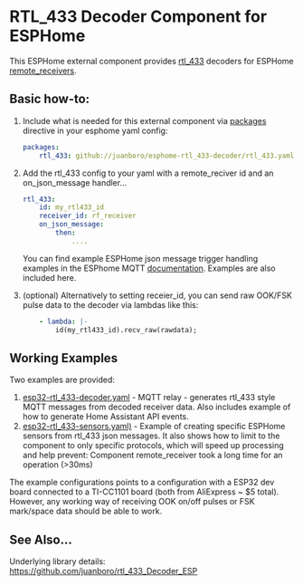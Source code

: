 # RTL_433 Decoder Component for ESPHome
This ESPHome external component provides [rtl_433](https://github.com/merbanan/rtl_433) decoders for ESPHome [remote_receivers](https://esphome.io/components/remote_receiver.html).

## Basic how-to:
1.  Include what is needed for this external component via [packages](https://esphome.io/components/packages.html) directive in your esphome yaml config:
    ```yaml
    packages: 
        rtl_433: github://juanboro/esphome-rtl_433-decoder/rtl_433.yaml
    ```
2.  Add the rtl_433 config to your yaml with a remote_reciver id and an on_json_message handler...
    ```yaml
    rtl_433:
        id: my_rtl433_id
        receiver_id: rf_receiver
        on_json_message: 
            then:
                ....
    ```
    You can find example ESPHome json message trigger handling examples in the ESPhome MQTT [documentation](https://esphome.io/components/mqtt.html#on-json-message-trigger).  Examples are also included here.

3.  (optional) Alternatively to setting receier_id, you can send raw OOK/FSK pulse data to the decoder via lambdas like this:
    ```yaml
        - lambda: |-
            id(my_rtl433_id).recv_raw(rawdata);
    ```
## Working Examples
Two examples are provided:
1.  [esp32-rtl_433-decoder.yaml](https://github.com/juanboro/esphome-rtl_433-decoder/blob/main/examples/esp32-rtl_433-decoder.yaml) - MQTT relay - generates rtl_433 style MQTT messages from decoded receiver data.  Also includes example of how to generate Home Assistant API events.
1.  [esp32-rtl_433-sensors.yaml)](https://github.com/juanboro/esphome-rtl_433-decoder/blob/main/examples/esp32-rtl_433-sensors.yaml) - Example of creating specific ESPHome sensors from rtl_433 json messages.  It also shows how to limit to the component to only specific protocols, which will speed up processing and help prevent: Component remote_receiver took a long time for an operation (>30ms)

The example configurations points to a configuration with a ESP32 dev board connected to a TI-CC1101 board (both from AliExpress ~ $5 total).  However, any working way of receiving OOK on/off pulses or FSK mark/space data should be able to work.

## See Also...
Underlying library details: https://github.com/juanboro/rtl_433_Decoder_ESP

